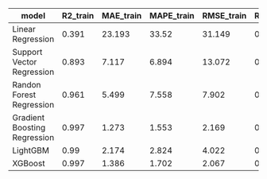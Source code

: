 | model                        |   R2_train |   MAE_train |   MAPE_train |   RMSE_train |   R2_test |   MAE_test |   MAPE_test |   RMSE_test |
|------------------------------|------------|-------------|--------------|--------------|-----------|------------|-------------|-------------|
| Linear Regression            |      0.391 |      23.193 |       33.52  |       31.149 |     0.477 |     21.809 |      27.622 |      28.707 |
| Support Vector Regression    |      0.893 |       7.117 |        6.894 |       13.072 |     0.874 |      9.668 |      11.694 |      14.094 |
| Randon Forest Regression     |      0.961 |       5.499 |        7.558 |        7.902 |     0.905 |      8.88  |      12.823 |      12.225 |
| Gradient Boosting Regression |      0.997 |       1.273 |        1.553 |        2.169 |     0.971 |      3.892 |       4.806 |       6.723 |
| LightGBM                     |      0.99  |       2.174 |        2.824 |        4.022 |     0.979 |      3.888 |       4.985 |       5.693 |
| XGBoost                      |      0.997 |       1.386 |        1.702 |        2.067 |     0.98  |      3.76  |       5.114 |       5.546 |